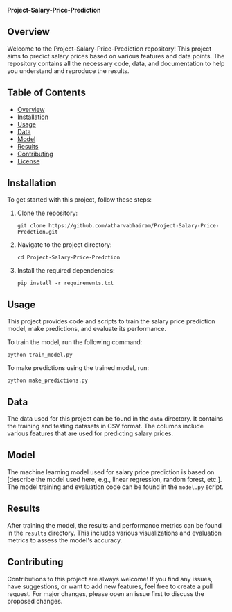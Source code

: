 **Project-Salary-Price-Prediction**

## Overview

Welcome to the Project-Salary-Price-Prediction repository! This project aims to predict salary prices based on various features and data points. The repository contains all the necessary code, data, and documentation to help you understand and reproduce the results.

## Table of Contents

- [Overview](#overview)
- [Installation](#installation)
- [Usage](#usage)
- [Data](#data)
- [Model](#model)
- [Results](#results)
- [Contributing](#contributing)
- [License](#license)

## Installation

To get started with this project, follow these steps:

1. Clone the repository:

   ```
   git clone https://github.com/atharvabhairam/Project-Salary-Price-Predction.git
   ```

2. Navigate to the project directory:

   ```
   cd Project-Salary-Price-Predction
   ```

3. Install the required dependencies:

   ```
   pip install -r requirements.txt
   ```

## Usage

This project provides code and scripts to train the salary price prediction model, make predictions, and evaluate its performance.

To train the model, run the following command:

```
python train_model.py
```

To make predictions using the trained model, run:

```
python make_predictions.py
```

## Data

The data used for this project can be found in the `data` directory. It contains the training and testing datasets in CSV format. The columns include various features that are used for predicting salary prices.

## Model

The machine learning model used for salary price prediction is based on [describe the model used here, e.g., linear regression, random forest, etc.]. The model training and evaluation code can be found in the `model.py` script.

## Results

After training the model, the results and performance metrics can be found in the `results` directory. This includes various visualizations and evaluation metrics to assess the model's accuracy.

## Contributing

Contributions to this project are always welcome! If you find any issues, have suggestions, or want to add new features, feel free to create a pull request. For major changes, please open an issue first to discuss the proposed changes.

